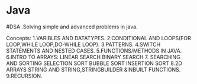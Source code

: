 # Java 
#DSA
.Solving simple and advanced problems in java.

Concepts:
1.VARIBLES AND DATATYPES.
2.CONDITIONAL AND LOOPS(FOR LOOP,WHILE LOOP,DO-WHILE LOOP).
3.PATTERNS.
4.SWITCH STATEMENTS AND NESTED CASES.
5.FUNCTIONS/METHODS IN JAVA.
6.INTRO TO ARRAYS:
 LINEAR SEARCH
 BINARY SEARCH
7. SEARCHING AND SORTING
 SELECTION SORT
 BUBBLE SORT
 INSERTION SORT
8.2D ARRAYS
 STRING AND STRING,STRINGBUILDER &INBUILT FUNCTIONS.
9.RECURSION.


 
